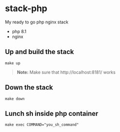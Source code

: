 # stack-php
My ready to go php nginx stack 
* php 8.1
* nginx

## Up and build the stack
```
make up
```
> **Note:** Make sure that http://localhost:8181/ works

## Down the stack
```
make down
```
## Lunch sh inside php container
```
make exec COMMAND="you_sh_command"
```
